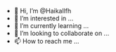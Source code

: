 - 👋 Hi, I’m @Haikallfh
- 👀 I’m interested in ...
- 🌱 I’m currently learning ...
- 💞️ I’m looking to collaborate on ...
- 📫 How to reach me ...

<!---
Haikallfh/Haikallfh is a ✨ special ✨ repository because its `README.md` (this file) appears on your GitHub profile.
You can click the Preview link to take a look at your changes.
--->

